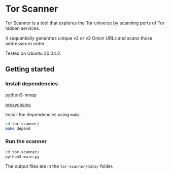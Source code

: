 # Tor Scanner

Tor Scanner is a tool that explores the Tor universe by scanning ports of Tor hidden services.

It sequentially generates unique v2 or v3 Onion URLs and scans those addresses in order.

Tested on Ubuntu 20.04.2.

## Getting started

### Install dependencies

python3-nmap

[proxychains](https://github.com/haad/proxychains)

Install the dependencies using `make`.

```sh
cd tor-scanner/
make depend
```

### Run the scanner

```sh
cd tor-scanner/
python3 main.py 
```

The output files are in the `tor-scanner/data/` folder.
